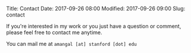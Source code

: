 Title: Contact
Date: 2017-09-26 08:00
Modified: 2017-09-26 09:00
Slug: contact

If you're interested in my work or you just have a question or comment, please feel free to contact me anytime.

You can mail me at `amangal [at] stanford [dot] edu`
